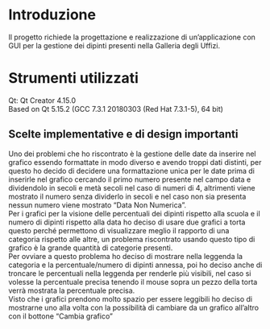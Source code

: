 # Introduzione
Il progetto richiede la progettazione e realizzazione di un’applicazione con GUI
per la gestione dei dipinti presenti nella Galleria degli Uffizi.
# Strumenti utilizzati
Qt: Qt Creator 4.15.0 <br>
Based on Qt 5.15.2 (GCC 7.3.1 20180303 (Red Hat 7.3.1-5), 64 bit) 
## Scelte implementative e di design importanti
Uno dei problemi che ho riscontrato è la gestione delle date da inserire nel grafico essendo formattate in modo diverso e avendo troppi dati distinti, 
per questo ho decido di decidere una formattazione unica per le date prima di inserirle nel grafico cercando il primo numero presente nel campo data e 
dividendolo in secoli e metà secoli nel caso di numeri di 4, altrimenti viene mostrato il numero senza dividerlo in secoli e nel caso non sia presenta nessun numero viene mostrato “Data Non Numerica”. <br>
Per i grafici per la visione delle percentuali dei dipinti rispetto alla scuola e il numero di dipinti rispetto alla data ho deciso di usare due grafici a torta questo 
perché permettono di visualizzare meglio il rapporto di una categoria rispetto alle altre, un problema riscontrato usando questo tipo di grafico è la grande quantità di categorie presenti.<br>
Per ovviare a questo problema ho deciso di mostrare nella leggenda la categoria e la percentuale/numero di dipinti annessa, poi ho deciso anche di troncare le percentuali nella leggenda per 
renderle più visibili, nel caso si volesse la percentuale precisa tenendo il mouse sopra un pezzo della torta verrà mostrata la percentuale precisa.<br>
Visto che i grafici prendono molto spazio per essere leggibili ho deciso di mostrarne uno alla volta con la possibilità di cambiare da un grafico all’altro con il bottone “Cambia grafico”<br>
